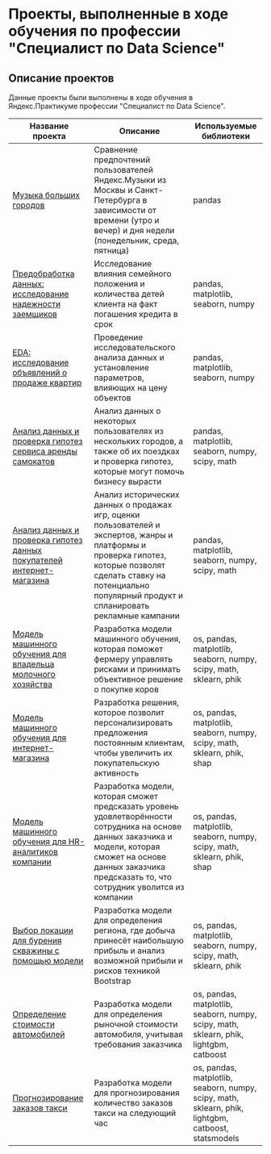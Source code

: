 # Проекты, выполненные в ходе обучения по профессии "Специалист по Data Science"

## Описание проектов
Данные проекты были выполнены в ходе обучения в Яндекс.Практикуме профессии  "Специалист по Data Science".

| Название проекта              | Описание           | Используемые библиотеки                     |
| -------------------- | ---------------------|---------------------------|
| [Музыка больших городов]() | Сравнение предпочтений пользователей Яндекс.Музыки из Москвы и Санкт-Петербурга в зависимости от времени (утро и вечер) и дня недели (понедельник, среда, пятница) | pandas |
| [Предобработка данных: исследование надежности заемщиков]() | Исследование влияния семейного положения и количества детей клиента на факт погашения кредита в срок | pandas, matplotlib, seaborn, numpy |
| [EDA: исследование объявлений о продаже квартир]() | Проведение исследовательского анализа данных и установление параметров, влияющих на цену объектов | pandas, matplotlib, seaborn, numpy |
| [Анализ данных и проверка гипотез сервиса аренды самокатов]() |  Анализ данных о некоторых пользователях из нескольких городов, а также об их поездках и проверка гипотез, которые могут помочь бизнесу вырасти| pandas, matplotlib, seaborn, numpy, scipy, math |
| [Анализ данных и проверка гипотез данных покупателей интернет-магазина]() | Анализ исторических данных о продажах игр, оценки пользователей и экспертов, жанры и платформы и проверка гипотез, которые позволят сделать ставку на потенциально популярный продукт и спланировать рекламные кампании| pandas, matplotlib, seaborn, numpy, scipy, math |
| [Модель машинного обучения для владельца молочного хозяйства]() | Разработка модели машинного обучения, которая поможет фермеру управлять рисками и принимать объективное решение о покупке коров| os, pandas, matplotlib, seaborn, numpy, scipy, math, sklearn, phik |
| [Модель машинного обучения для интернет-магазина]() | Разработка решения, которое позволит персонализировать предложения постоянным клиентам, чтобы увеличить их покупательскую активность| os, pandas, matplotlib, seaborn, numpy, scipy, math, sklearn, phik, shap |
| [Модель машинного обучения для HR-аналитиков компании]() | Разработка модели, которая сможет предсказать уровень удовлетворённости сотрудника на основе данных заказчика и модели, которая сможет на основе данных заказчика предсказать то, что сотрудник уволится из компании| os, pandas, matplotlib, seaborn, numpy, scipy, math, sklearn, phik, shap |
| [Выбор локации для бурения скважины с помощью модели]() | Разработка модели для определения региона, где добыча принесёт наибольшую прибыль и анализ возможной прибыли и рисков техникой Bootstrap| os, pandas, matplotlib, seaborn, numpy, scipy, math, sklearn, phik |
| [Определение стоимости автомобилей]() | Разработка модели для определения рыночной стоимости автомобиля, учитывая требования заказчика| os, pandas, matplotlib, seaborn, numpy, scipy, math, sklearn, phik, lightgbm, catboost |
| [Прогнозирование заказов такси]() | Разработка модели для прогнозирования количество заказов такси на следующий час| os, pandas, matplotlib, seaborn, numpy, scipy, math, sklearn, phik, lightgbm, catboost, statsmodels |
